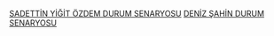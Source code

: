 [SADETTİN YİĞİT ÖZDEM DURUM SENARYOSU](https://drive.google.com/file/d/13vv0zH7k5UUumZVuYa3WlY55jVwTLEZz/view?usp=sharing)
[DENİZ ŞAHİN DURUM SENARYOSU](https://drive.google.com/file/d/1ubXy8Lh1vOZUuFCU5amseE7lyD8fKKpl/view?usp=sharing)